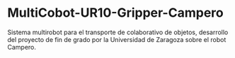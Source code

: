 # MultiCobot-UR10-Gripper-Campero
Sistema multirobot para el transporte de colaborativo de objetos, desarrollo del proyecto de fin de grado por la Universidad de Zaragoza sobre el robot Campero.
